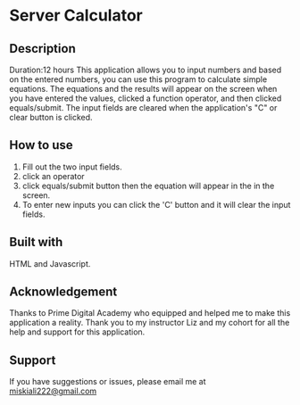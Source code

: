 # Server Calculator

## Description
Duration:12 hours
This application allows you to input numbers and  based on the entered numbers, you can use this program to calculate simple equations. The equations and the results will appear on the screen when you have entered the values, clicked a function operator, and then clicked equals/submit. The input fields are cleared when the application's "C" or clear button is clicked.

## How to use
1. Fill out the two input fields.
2. click an operator
3. click equals/submit button then the equation will appear in the in the screen.
4. To enter new inputs you can click the 'C' button and it will clear the input fields.

## Built with
HTML and Javascript.

## Acknowledgement
Thanks to Prime Digital Academy who equipped and helped me to make this application a reality. Thank you to my instructor Liz and my cohort for all the help and support for this application.

## Support
If you have suggestions or issues, please email me at miskiali222@gmail.com


